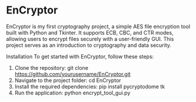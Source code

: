 # EnCryptor
EnCryptor is my first cryptography project, a simple AES file encryption tool built with Python and Tkinter. It supports ECB, CBC, and CTR modes, allowing users to encrypt files securely with a user-friendly GUI. This project serves as an introduction to cryptography and data security.


Installation
To get started with EnCryptor, follow these steps:
1. Clone the repository: git clone https://github.com/yourusername/EnCryptor.git
2. Navigate to the project folder: cd EnCryptor
3. Install the required dependencies: pip install pycryptodome tk
4. Run the application: python encrypt_tool_gui.py

